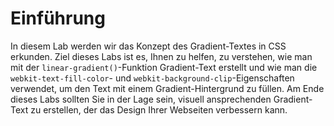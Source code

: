 # Einführung

In diesem Lab werden wir das Konzept des Gradient-Textes in CSS erkunden. Ziel dieses Labs ist es, Ihnen zu helfen, zu verstehen, wie man mit der `linear-gradient()`-Funktion Gradient-Text erstellt und wie man die `webkit-text-fill-color`- und `webkit-background-clip`-Eigenschaften verwendet, um den Text mit einem Gradient-Hintergrund zu füllen. Am Ende dieses Labs sollten Sie in der Lage sein, visuell ansprechenden Gradient-Text zu erstellen, der das Design Ihrer Webseiten verbessern kann.
